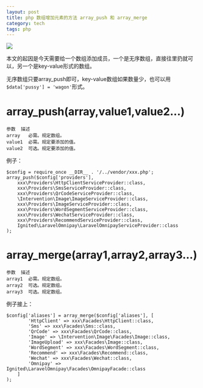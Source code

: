 ```yaml
---
layout: post
title: php 数组增加元素的方法 array_push 和 array_merge
category: tech
tags: php
---
```

![](https://cdn.kelu.org/blog/tags/php.jpg)

本文的起因是今天需要给一个数组添加成员，一个是无序数组，直接往里扔就可以，另一个是key-value形式的数组。

无序数组只要array_push即可，key-value数组如果数量少，也可以用 `$data['pussy'] = 'wagon'`形式。

# array_push(array,value1,value2...)

    参数	描述
    array	必需。规定数组。
    value1	必需。规定要添加的值。
    value2	可选。规定要添加的值。
    
例子：    
    
    $config = require_once __DIR__ . '/../vendor/xxx.php';
    array_push($config['providers'],
        xxx\Providers\HttpClientServiceProvider::class,
        xxx\Providers\SmsServiceProvider::class,
        xxx\Providers\QrCodeServiceProvider::class,
        \Intervention\Image\ImageServiceProvider::class,
        xxx\Providers\ImageServiceProvider::class,
        xxx\Providers\WordSegmentServiceProvider::class,
        xxx\Providers\WechatServiceProvider::class,
        xxx\Providers\RecommendServiceProvider::class,
        Ignited\LaravelOmnipay\LaravelOmnipayServiceProvider::class
    );
    
    
    
# array_merge(array1,array2,array3...)

    参数	描述
    array1	必需。规定数组。
    array2	可选。规定数组。
    array3	可选。规定数组。
    
例子接上：    
    
    $config['aliases'] = array_merge($config['aliases'], [
            'HttpClient' => xxx\Facades\HttpClient::class,
            'Sms' => xxx\Facades\Sms::class,
            'QrCode' => xxx\Facades\QrCode::class,
            'Image' => \Intervention\Image\Facades\Image::class,
            'ImageUpload' => xxx\Facades\Image::class,
            'WordSegment' => xxx\Facades\WordSegment::class,
            'Recommend' => xxx\Facades\Recommend::class,
            'Wechat' => xxx\Facades\Wechat::class,
            'Omnipay' => Ignited\LaravelOmnipay\Facades\OmnipayFacade::class
        ]
    );
